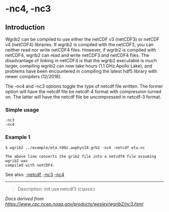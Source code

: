 # -nc4, -nc3

## Introduction

Wgrib2 can be compiled to use either the netCDF v3 (netCDF3) or netCDF v4 (netCDF4) libraries. If wgrib2 is
compiled with the netCDF3, you can neither read nor write netCDF4 files. However, if wgrib2 is
compiled with netCDF4, wgrib2 can read and write netCDF3 and netCDF4 files. The disadvantage of
linking in netCDF4 is that the wgrib2 executable is much larger, compiling wgrib2 can now take hours
(1.1 GHz Apollo Lake),
and problems have been encountered in compiling the latest hdf5 library with newer compilers (12/2018).

The -nc4 and
-nc3 options toggle the type of netcdf file written. The former
option will have the netcdf file be netcdf-4 format with compression turned on. The latter
will have the netcdf file be uncompressed in netcdf-3 format.

### Simple usage

```
-nc3
-nc4
```

### Example 1

```
$ wgrib2 ../example/eta.t00z.awphys18.grb2 -nc4 -netcdf eta.nc

The above line converts the grib2 file into a netcdf4 file assuming wgrib2 was
compiled with netCDF4.

```

See also:
[-netcdf](./netcdf.md),
[-nc3](./nc3.md)
[-nc4](./nc4.md)

---

> Description: init use netcdf3 (classic)

_Docs derived from <https://www.cpc.ncep.noaa.gov/products/wesley/wgrib2/nc3.html>_
